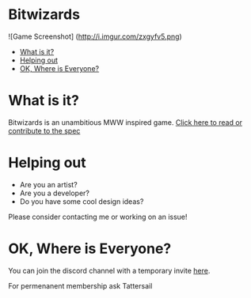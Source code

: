 Bitwizards
=======

![Game Screenshot]
(http://i.imgur.com/zxgyfv5.png)

<!-- START doctoc generated TOC please keep comment here to allow auto update -->
<!-- DON'T EDIT THIS SECTION, INSTEAD RE-RUN doctoc TO UPDATE -->


- [What is it?](#what-is-it)
- [Helping out](#helping-out)
- [OK, Where is Everyone?](#ok-where-is-everyone)

<!-- END doctoc generated TOC please keep comment here to allow auto update -->

# What is it?
Bitwizards is an unambitious MWW inspired game.
[Click here to read or contribute to the spec](/spec.md)

# Helping out
- Are you an artist?
- Are you a developer?
- Do you have some cool design ideas?

Please consider contacting me or working on an issue!

# OK, Where is Everyone?

You can join the discord channel with a temporary invite [here](https://discord.gg/armorer-midgardsormr-jayce).

For permenanent membership ask Tattersail
